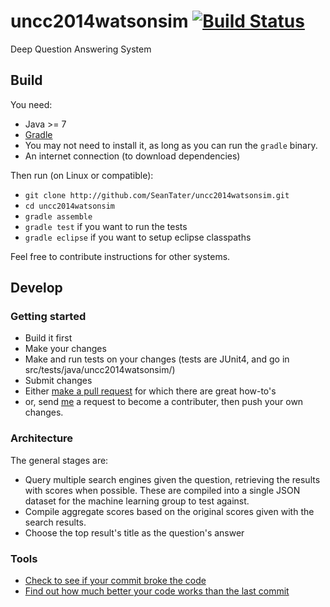 uncc2014watsonsim [![Build Status](https://travis-ci.org/SeanTater/uncc2014watsonsim.png?branch=master)](https://travis-ci.org/SeanTater/uncc2014watsonsim)
======

Deep Question Answering System

## Build
You need:

- Java >= 7
- [Gradle](http://www.gradle.org)
 - You may not need to install it, as long as you can run the `gradle` binary.
- An internet connection (to download dependencies)

Then run (on Linux or compatible):
  - `git clone http://github.com/SeanTater/uncc2014watsonsim.git`
  - `cd uncc2014watsonsim`
  - `gradle assemble`
  - `gradle test` if you want to run the tests
  - `gradle eclipse` if you want to setup eclipse classpaths

Feel free to contribute instructions for other systems.

## Develop

### Getting started

- Build it first
- Make your changes
 - Make and run tests on your changes (tests are JUnit4, and go in src/tests/java/uncc2014watsonsim/)
- Submit changes
 - Either [make a pull request](https://help.github.com/articles/using-pull-requests) for which there are great how-to's
 - or, send [me](mailto:stgallag@gmail.com) a request to become a contributer, then push your own changes.

### Architecture
The general stages are:

- Query multiple search engines given the question, retrieving the results with scores when possible. These are compiled into a single JSON dataset for the machine learning group to test against.
- Compile aggregate scores based on the original scores given with the search results.
- Choose the top result's title as the question's answer


### Tools

- [Check to see if your commit broke the code](https://travis-ci.org/SeanTater/uncc2014watsonsim)
- [Find out how much better your code works than the last commit](http://watsonsim.herokuapp.com/runs)
